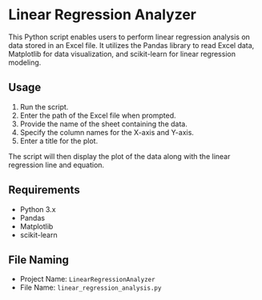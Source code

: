 # Linear Regression Analyzer

This Python script enables users to perform linear regression analysis on data stored in an Excel file. It utilizes the Pandas library to read Excel data, Matplotlib for data visualization, and scikit-learn for linear regression modeling.

## Usage

1. Run the script.
2. Enter the path of the Excel file when prompted.
3. Provide the name of the sheet containing the data.
4. Specify the column names for the X-axis and Y-axis.
5. Enter a title for the plot.

The script will then display the plot of the data along with the linear regression line and equation.

## Requirements

- Python 3.x
- Pandas
- Matplotlib
- scikit-learn

## File Naming

- Project Name: `LinearRegressionAnalyzer`
- File Name: `linear_regression_analysis.py`